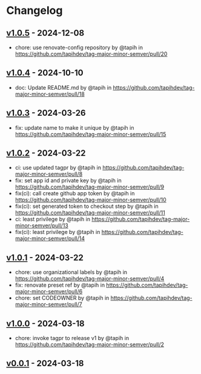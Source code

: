 # Changelog

## [v1.0.5](https://github.com/tapihdev/tag-major-minor-semver/compare/v1.0.4...v1.0.5) - 2024-12-08
- chore: use renovate-config repository by @tapih in https://github.com/tapihdev/tag-major-minor-semver/pull/20

## [v1.0.4](https://github.com/tapihdev/tag-major-minor-semver/compare/v1.0.3...v1.0.4) - 2024-10-10
- doc: Update README.md by @tapih in https://github.com/tapihdev/tag-major-minor-semver/pull/18

## [v1.0.3](https://github.com/tapihdev/tag-major-minor-semver/compare/v1.0.2...v1.0.3) - 2024-03-26
- fix: update name to make it unique by @tapih in https://github.com/tapihdev/tag-major-minor-semver/pull/15

## [v1.0.2](https://github.com/tapihdev/tag-major-minor-semver/compare/v1.0.1...v1.0.2) - 2024-03-22
- ci: use updated tagpr by @tapih in https://github.com/tapihdev/tag-major-minor-semver/pull/8
- fix: set app id and private key by @tapih in https://github.com/tapihdev/tag-major-minor-semver/pull/9
- fix(ci): call create github app token by @tapih in https://github.com/tapihdev/tag-major-minor-semver/pull/10
- fix(ci): set generated token to checkout step by @tapih in https://github.com/tapihdev/tag-major-minor-semver/pull/11
- ci: least privilege by @tapih in https://github.com/tapihdev/tag-major-minor-semver/pull/13
- fix(ci): least privilege by @tapih in https://github.com/tapihdev/tag-major-minor-semver/pull/14

## [v1.0.1](https://github.com/tapihdev/tag-major-minor-semver/compare/v1...v1.0.1) - 2024-03-22
- chore: use organizational labels by @tapih in https://github.com/tapihdev/tag-major-minor-semver/pull/4
- fix: renovate preset ref by @tapih in https://github.com/tapihdev/tag-major-minor-semver/pull/6
- chore: set CODEOWNER by @tapih in https://github.com/tapihdev/tag-major-minor-semver/pull/7

## [v1.0.0](https://github.com/tapihdev/tag-major-minor-semver/compare/v0.0.1...v1.0.0) - 2024-03-18
- chore: invoke tagpr to release v1 by @tapih in https://github.com/tapihdev/tag-major-minor-semver/pull/2

## [v0.0.1](https://github.com/tapihdev/tag-major-minor-semver/commits/v0.0.1) - 2024-03-18

